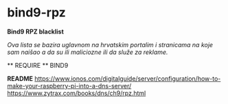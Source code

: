 # bind9-rpz
**Bind9 RPZ blacklist**

*Ova lista se bazira uglavnom na hrvatskim portalim i stranicama na koje sam naišao a da su ili maliciozne ili da služe za reklame.*

** REQUIRE **
BIND9

**README**
https://www.ionos.com/digitalguide/server/configuration/how-to-make-your-raspberry-pi-into-a-dns-server/
https://www.zytrax.com/books/dns/ch9/rpz.html
